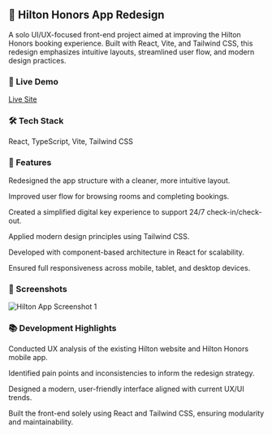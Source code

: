## 🏨 Hilton Honors App Redesign
A solo UI/UX-focused front-end project aimed at improving the Hilton Honors booking experience.
Built with React, Vite, and Tailwind CSS, this redesign emphasizes intuitive layouts, streamlined user flow, and modern design practices.

### 🚀 Live Demo
[Live Site](https://mdia-2025-project3.vercel.app/)

### 🛠️ Tech Stack
React, TypeScript, Vite, Tailwind CSS

### 🎯 Features
Redesigned the app structure with a cleaner, more intuitive layout.

Improved user flow for browsing rooms and completing bookings.

Created a simplified digital key experience to support 24/7 check-in/check-out.

Applied modern design principles using Tailwind CSS.

Developed with component-based architecture in React for scalability.

Ensured full responsiveness across mobile, tablet, and desktop devices.

### 📸 Screenshots
![Hilton App Screenshot 1](https://www.fswdyessir.com/postImg/hilton/new.png)



### 📚 Development Highlights
Conducted UX analysis of the existing Hilton website and Hilton Honors mobile app.

Identified pain points and inconsistencies to inform the redesign strategy.

Designed a modern, user-friendly interface aligned with current UX/UI trends.

Built the front-end solely using React and Tailwind CSS, ensuring modularity and maintainability.
